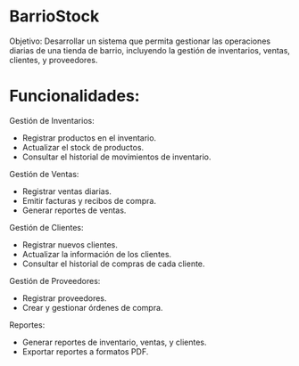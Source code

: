 # BarrioStock

Objetivo:
Desarrollar un sistema que permita gestionar las operaciones diarias de una tienda de barrio, incluyendo la gestión de inventarios, ventas, clientes, y proveedores.

# Funcionalidades:

Gestión de Inventarios:

- Registrar productos en el inventario.
- Actualizar el stock de productos.
- Consultar el historial de movimientos de inventario.

Gestión de Ventas:

- Registrar ventas diarias.
- Emitir facturas y recibos de compra.
- Generar reportes de ventas.

Gestión de Clientes:

- Registrar nuevos clientes.
- Actualizar la información de los clientes.
- Consultar el historial de compras de cada cliente.

Gestión de Proveedores:

- Registrar proveedores.
- Crear y gestionar órdenes de compra.
  
Reportes:

- Generar reportes de inventario, ventas, y clientes.
- Exportar reportes a formatos PDF.
